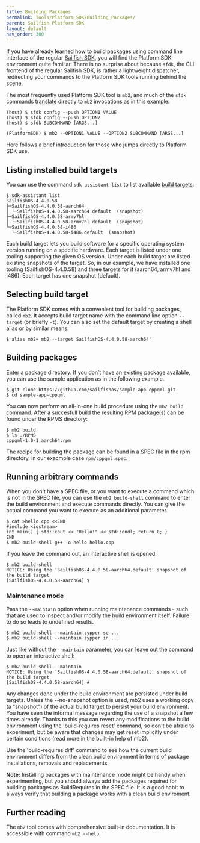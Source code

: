 ```yaml
---
title: Building Packages
permalink: Tools/Platform_SDK/Building_Packages/
parent: Sailfish Platform SDK
layout: default
nav_order: 300
---
```


If you have already learned how to build packages using command line interface of the regular [Sailfish SDK](/Tools/Sailfish_SDK/Building_packages), you will find the Platform SDK environment quite familiar. There is no surprise about because `sfdk`, the CLI frontend of the regular Sailfish SDK, is rather a lightweight dispatcher, redirecting your commands to the Platform SDK tools running behind the scene.

The most frequently used Platform SDK tool is `mb2`, and much of the `sfdk` commands [translate](https://github.com/sailfishos/sailfish-qtcreator/blob/master/share/qtcreator/sfdk/modules/20-building-mb2/manifest.json) directly to `mb2` invocations as in this example:
```nosh
(host) $ sfdk config --push OPTION1 VALUE
(host) $ sfdk config --push OPTION2
(host) $ sfdk SUBCOMMAND [ARGS...]
     ⇣
(PlatformSDK) $ mb2 --OPTION1 VALUE --OPTION2 SUBCOMMAND [ARGS...]
```

Here follows a brief introduction for those who jumps directly to Platform SDK use.

## Listing installed build targets

You can use the command `sdk-assistant list` to list available  [build targets](/Tools/Platform_SDK/Target_Installation/#sailfish-platform-sdk-targets-and-toolings):
```nosh
$ sdk-assistant list
SailfishOS-4.4.0.58
├─SailfishOS-4.4.0.58-aarch64
│ └─SailfishOS-4.4.0.58-aarch64.default  (snapshot)
├─SailfishOS-4.4.0.58-armv7hl
│ └─SailfishOS-4.4.0.58-armv7hl.default  (snapshot)
└─SailfishOS-4.4.0.58-i486
  └─SailfishOS-4.4.0.58-i486.default  (snapshot)
```

Each build target lets you build software for a specific operating system version running on a specific hardware. Each target is listed under one tooling supporting the given OS version. Under each build target are listed existing snapshots of the target. So, in our example, we have installed one tooling (SailfishOS-4.4.0.58) and three targets for it (aarch64, armv7hl and i486). Each target has one snapshot (default).

## Selecting build target

The Platform SDK comes with a convenient tool for building packages, called `mb2`. It accepts build target name with the command line option `--target` (or briefly `-t`). You can also set the default target by creating a shell alias or by similar means:
```nosh
$ alias mb2='mb2 --target SailfishOS-4.4.0.58-aarch64'
```

## Building packages

Enter a package directory. If you don’t have an existing package available, you can use the sample application as in the following example.
```nosh
$ git clone https://github.com/sailfishos/sample-app-cppqml.git
$ cd sample-app-cppqml
```

You can now perform an all-in-one build procedure using the `mb2 build` command. After a succesfull build the resulting RPM package(s) can be found under the RPMS directory:
```nosh
$ mb2 build
$ ls ./RPMS
cppqml-1.0-1.aarch64.rpm
```

The recipe for building the package can be found in a SPEC file in the rpm directory, in our exacmple case `rpm/cppqml.spec`.

## Running arbitrary commands

When you don't have a SPEC file, or you want to execute a command which is not in the SPEC file, you can use the `mb2 build-shell` command to enter the build environment and execute commands directly. You can give the actual command you want to execute as an additional parameter.
```nosh
$ cat >hello.cpp <<END
#include <iostream>
int main() { std::cout << "Hello!" << std::endl; return 0; }
END
$ mb2 build-shell g++ -o hello hello.cpp
```

If you leave the command out, an interactive shell is opened:
```nosh
$ mb2 build-shell
NOTICE: Using the 'SailfishOS-4.4.0.58-aarch64.default' snapshot of the build target
[SailfishOS-4.4.0.58-aarch64] $
```

### Maintenance mode

Pass the `--maintain` option when running maintenance commands - such that are used to inspect and/or modify the build environment itself. Failure to do so leads to undefined results.
```nosh
$ mb2 build-shell --maintain zypper se ...
$ mb2 build-shell --maintain zypper in ...
```

Just like without the `--maintain` parameter, you can leave out the command to open an interactive shell:
```nosh
$ mb2 build-shell --maintain
NOTICE: Using the 'SailfishOS-4.4.0.58-aarch64.default' snapshot of the build target
[SailfishOS-4.4.0.58-aarch64] #
```

Any changes done under the build environment are persisted under build targets. Unless the --no-snapshot option is used, mb2 uses a working copy (a "snapshot") of the actual build target to persist your build environment. You have seen the informal message regarding the use of a snapshot a few times already. Thanks to this you can revert any modifications to the build environment using the 'build-requires reset' command, so don't be afraid to experiment, but be aware that changes may get reset implicitly under certain conditions (read more in the built-in help of mb2).

Use the 'build-requires diff' command to see how the current build environment differs from the clean build environment in terms of package installations, removals and replacements.

**Note:** Installing packages with maintenance mode might be handy when experimenting, but you should always add the packages required for building packages as BuildRequires in the SPEC file. It is a good habit to always verify that building a package works with a clean build enviroment.

## Further reading

The `mb2` tool comes with comprehensive built-in documentation. It is accessible with command `mb2 --help`.
